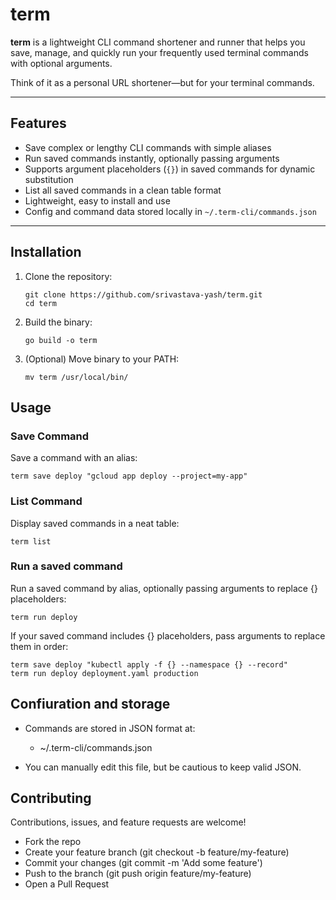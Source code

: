 # term

**term** is a lightweight CLI command shortener and runner that helps you save, manage, and quickly run your frequently used terminal commands with optional arguments.

Think of it as a personal URL shortener—but for your terminal commands.

---

## Features

- Save complex or lengthy CLI commands with simple aliases
- Run saved commands instantly, optionally passing arguments
- Supports argument placeholders (`{}`) in saved commands for dynamic substitution
- List all saved commands in a clean table format
- Lightweight, easy to install and use
- Config and command data stored locally in `~/.term-cli/commands.json`

---

## Installation

1. Clone the repository:

    ```
    git clone https://github.com/srivastava-yash/term.git
    cd term
    ```
2. Build the binary:
    ```
    go build -o term
    ```
3. (Optional) Move binary to your PATH:
    ```
    mv term /usr/local/bin/
    ```

## Usage

### Save Command
Save a command with an alias:

    term save deploy "gcloud app deploy --project=my-app"

### List Command
Display saved commands in a neat table:

    term list

### Run a saved command
Run a saved command by alias, optionally passing arguments to replace {} placeholders:

    term run deploy

If your saved command includes {} placeholders, pass arguments to replace them in order:

    term save deploy "kubectl apply -f {} --namespace {} --record"
    term run deploy deployment.yaml production

## Confiuration and storage
- Commands are stored in JSON format at:
  - ~/.term-cli/commands.json

- You can manually edit this file, but be cautious to keep valid JSON.


## Contributing
Contributions, issues, and feature requests are welcome!
- Fork the repo
- Create your feature branch (git checkout -b feature/my-feature)
- Commit your changes (git commit -m 'Add some feature')
- Push to the branch (git push origin feature/my-feature)
- Open a Pull Request
